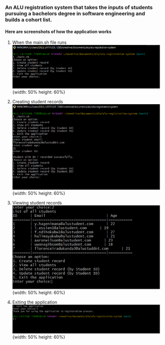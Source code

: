 ### An ALU registration system that takes the inputs of students pursuing a bachelors degree in software engineering and builds a cohort list.

#### Here are screenshots of how the application works

1. When the main.sh file runs
![Start of the application](images/start_of_program.png){width: 50% height: 60%}

2. Creating student records
![Student Records](images/creating_student_record.png){width: 50% height: 60%}
3. Viewing student records
![Viewing Student Records](images/viewing_student_record.png){width: 50% height: 60%}
4. Exiting the application
![Exiting Application](images/exiting_application.png){width: 50% height: 60%}
